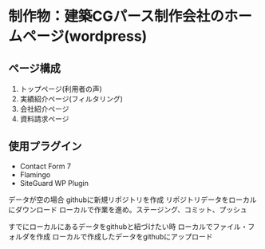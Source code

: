 # 制作物：建築CGパース制作会社のホームページ(wordpress)
## ページ構成
1. トップページ(利用者の声)
2. 実績紹介ページ(フィルタリング)
3. 会社紹介ページ
4. 資料請求ページ

## 使用プラグイン
* Contact Form 7
* Flamingo
* SiteGuard WP Plugin

データが空の場合
githubに新規リポジトリを作成
リポジトリデータをローカルにダウンロード
ローカルで作業を進め。ステージング、コミット、プッシュ

すでにローカルにあるデータをgithubと紐づけたい時
ローカルでファイル・フォルダを作成
ローカルで作成したデータをgithubにアップロード